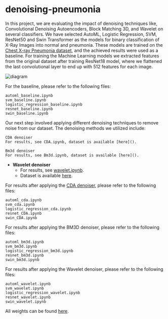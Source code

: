 # denoising-pneumonia
In this project, we are evaluating the impact of denoising techniques like, Convolutional Denoising Autoencoders, Block Matching 3D, and Wavelet on several classifiers. We have selected AutoML, Logistic Regression, SVM, ResNet50 and Swin Transformer as the models for binary classification of X-Ray Images into normal and pneumonia. These models are trained on the [Chest X-ray Pneumonia dataset](https://www.kaggle.com/datasets/paultimothymooney/chest-xray-pneumonia), and the achieved results were used as a baseline. For training the Machine Learning models we extracted features from the original dataset after training ResNet18 model, where we flattened the last convolutional layer to end up with 512 features for each image. 

![diagram](https://github.com/dawlattt/denoising-pneumonia/assets/150269995/dcb62888-6cf1-4629-889d-2cff54cfe786)


For the baseline, please refer to the following files:

    automl_baseline.ipynb
    svm_baseline.ipynb
    logistic_regression_baseline.ipynb
    resnet_baseline.ipynb
    swin_baseline.ipynb


Our next step involved applying different denoising techniques to remove noise from our dataset. The denoising methods we utilized include:

    CDA denoiser 
    For results, see CDA.ipynb, dataset is available [here]().
    
    Bm3d denoiser
    For results, see Bm3d.ipynb, dataset is available [here]().
    
- **Wavelet denoiser**
  - For results, see [wavelet.ipynb](link_to_wavelet.ipynb).
  - Dataset is available [here](https://mbzuaiac-my.sharepoint.com/:f:/g/personal/dawlat_akaila_mbzuai_ac_ae/EoD-W5BEoEBHodObX0HsTq4BNF83OriRgVpEUrjcqAzg3Q?e=fl6y1j).

For results after applying the [CDA denoiser](https://github.com/adam-mah/Medical-Image-Denoising), please refer to the following files:

    automl_cda.ipynb
    svm_cda.ipynb
    logistic_regression_cda.ipynb
    resnet_CDA.ipynb
    swin_CDA.ipynb

For results after applying the BM3D denoiser, please refer to the following files:

    automl_bm3d.ipynb
    svm_bm3d.ipynb
    logistic_regression_bm3d.ipynb
    resnet_bm3d.ipynb
    swin_bm3d.ipynb


For results after applying the Wavelet denoiser, please refer to the following files:

    automl_wavelet.ipynb
    svm_wavelet.ipynb
    logistic_regression_wavelet.ipynb
    resnet_wavelet.ipynb
    swin_wavelet.ipynb
    
All weights can be found [here](https://mbzuaiac-my.sharepoint.com/:f:/g/personal/dawlat_akaila_mbzuai_ac_ae/EoFn_5c7Ib1Gnk5mxSn9OdcBnt0CDnBhEZqwjnNE3oeIig?e=nhiOuB).

